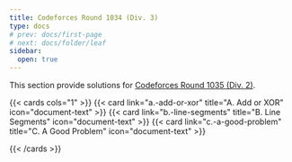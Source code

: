 ```yaml
---
title: Codeforces Round 1034 (Div. 3)
type: docs
# prev: docs/first-page
# next: docs/folder/leaf
sidebar:
  open: true
---
```


This section provide solutions for [Codeforces Round 1035 (Div. 2)](https://codeforces.com/contest/2119).

{{< cards cols="1" >}}
  {{< card link="a.-add-or-xor" title="A. Add or XOR" icon="document-text" >}}
  {{< card link="b.-line-segments" title="B. Line Segments" icon="document-text" >}}
  {{< card link="c.-a-good-problem" title="C. A Good Problem" icon="document-text" >}}

{{< /cards >}}
